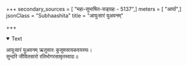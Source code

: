+++
secondary_sources = [ "महा-सुभाषित-सङ्ग्रहः - 5137",]
meters = [ "आर्या",]
jsonClass = "Subhaashita"
title = "आयुःसारं युअवनम्"

+++

<details open><summary>Text</summary>

आयुःसारं युअवनम् ऋतुसारः कुसुमसायकवयस्यः।  
सुन्दरि जीवितसारो रतिभोगरसामृतस्वादः॥
</details>
